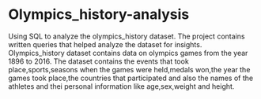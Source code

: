 # Olympics_history-analysis
Using SQL to analyze the olympics_history dataset.
The project contains written queries that helped analyze the dataset for insights. 
Olympics_history dataset contains data on olympics games from the year 1896 to 2016.
The dataset contains the events that took place,sports,seasons when the games were held,medals won,the year the games took place,the countries that participated and also the names of the athletes and thei personal information like age,sex,weight and height. 
